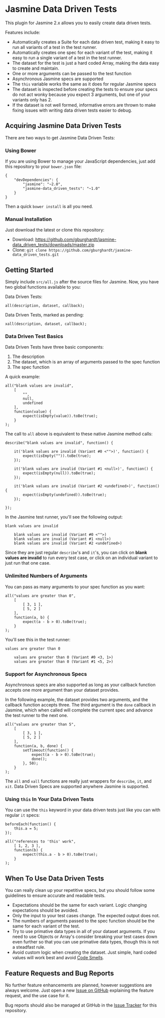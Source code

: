 # Jasmine Data Driven Tests

This plugin for Jasmine 2.x allows you to easily create data driven tests.

Features include:

- Automatically creates a Suite for each data driven test, making it easy to run
  all variants of a test in the test runner.
- Automatically creates one spec for each variant of the test, making it easy to
  run a single variant of a test in the test runner.
- The dataset for the test is just a hard coded Array, making the data easy to
  create and maintain.
- One or more arguments can be passed to the test function
- Asynchronous Jasmine specs are supported
- The `this` variable works the same as it does for regular Jasmine specs
- The dataset is inspected before creating the tests to ensure your specs do not
  act wonky because you expect 3 arguments, but one of your variants only has 2.
- If the dataset is not well formed, informative errors are thrown to make
  fixing issues with writing data driven tests easier to debug.

## Acquiring Jasmine Data Driven Tests

There are two ways to get Jasmine Data Driven Tests:

### Using Bower

If you are using Bower to manage your JavaScript dependencies, just add this
repository to your `bower.json` file:

    {
        "devDependencies": {
            "jasmine": "~2.0",
            "jasmine-data_driven_tests": "~1.0"
        }
    }

Then a quick `bower install` is all you need.

### Manual Installation

Just download the latest or clone this repository:

- Download: https://github.com/gburghardt/jasmine-data_driven_tests/downloads/master.zip
- Clone: `git clone https://github.com/gburghardt/jasmine-data_driven_tests.git`

## Getting Started

Simply include `src/all.js` after the source files for Jasmine. Now, you have
two global functions available to you:

Data Driven Tests:

    all(description, dataset, callback);

Data Driven Tests, marked as pending:

    xall(description, dataset, callback);

### Data Driven Test Basics

Data Driven Tests have three basic components:

1. The description
2. The dataset, which is an array of arguments passed to the spec function
3. The spec function

A quick example:

    all("blank values are invalid",
        [
            "",
            null,
            undefined
        ],
        function(value) {
            expect(isEmpty(value)).toBe(true);
        }
    );

The call to `all` above is equivalent to these native Jasmine method calls:

    describe("blank values are invalid", function() {

        it('blank values are invalid (Variant #0 <"">)', function() {
            expect(isEmpty("")).toBe(true);
        });

        it('blank values are invalid (Variant #1 <null>)', function() {
            expect(isEmpty(null)).toBe(true);
        });

        it('blank values are invalid (Variant #2 <undefined>)', function() {
            expect(isEmpty(undefined)).toBe(true);
        });

    });

In the Jasmine test runner, you'll see the following output:

    blank values are invalid

        blank values are invalid (Variant #0 <"">)
        blank values are invalid (Variant #1 <null>)
        blank values are invalid (Variant #2 <undefined>)

Since they are just regular `describe`'s and `it`'s, you can click on
__blank values are invalid__ to run every test case, or click on an individual
variant to just run that one case.

### Unlimited Numbers of Arguments

You can pass as many arguments to your spec function as you want:

    all("values are greater than 0",
        [
            [ 3, 1 ],
            [ 5, 2 ]
        ],
        function(a, b) {
            expect(a - b > 0).toBe(true);
        }
    );

You'll see this in the test runner:

    values are greater than 0

        values are greater than 0 (Variant #0 <3, 1>)
        values are greater than 0 (Variant #1 <5, 2>)

### Support for Asynchronous Specs

Asynchronous specs are also supported as long as your callback function accepts
one more argument than your dataset provides.

In the following example, the dataset provides two arguments, and the callback
function accepts three. The third argument is the `done` callback in Jasmine,
which when called will complete the current spec and advance the test runner to
the next one.

    all("values are greater than 5",
        [
            [ 3, 1 ],
            [ 5, 2 ]
        ],
        function(a, b, done) {
            setTimeout(function() {
                expect(a - b > 0).toBe(true);
                done();
            }, 50);
        }
    );

The `all` and `xall` functions are really just wrappers for `describe`, `it`,
and `xit`. Data Driven Specs are supported anywhere Jasmine is supported.

### Using `this` In Your Data Driven Tests

You can use the `this` keyword in your data driven tests just like you can with
regular `it` specs:

    beforeEach(function() {
        this.a = 5;
    });

    all("references to 'this' work",
        [ 1, 2, 3 ],
        function(b) {
            expect(this.a - b > 0).toBe(true);
        }
    );

## When To Use Data Driven Tests

You can really clean up your repetitive specs, but you should follow some
guidelines to ensure accurate and readable tests.

- Expectations should be the same for each variant. Logic changing expectations
  should be avoided.
- Only the input to your test cases change. The expected output does not.
- The numbers of arguments passed to the spec function should be the same for
  each variant of the test.
- Try to use primative data types in all of your dataset arguments. If you need
  to use Objects or Array's consider breaking your test cases down even further
  so that you can use primative data types, though this is not a steadfast rule.
- Avoid custom logic when creating the dataset. Just simple, hard coded values
  will work best and avoid [Code Smells](http://www.codinghorror.com/blog/2006/05/code-smells.html).

## Feature Requests and Bug Reports

No further feature enhancements are planned, however suggestions are always
welcome. Just open a new [Issue on GitHub](issues) explaining the feature
request, and the use case for it.

Bug reports should also be managed at GitHub in the [Issue Tracker](issues) for
this repository.

[issues]: https://github.com/gburghardt/jasmine-data_driven_tests/issues